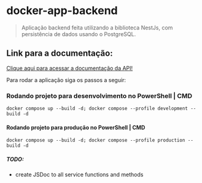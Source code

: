 # **docker-app-backend**

> Aplicação backend feita utilizando a biblioteca NestJs, com persistência de dados usando o PostgreSQL.

## Link para a documentação:
<a href="https://documenter.getpostman.com/view/27433321/2s93z58PtP" target="_blank">Clique aqui para acessar a documentação da API!</a>

Para rodar a aplicação siga os passos a seguir:

### Rodando projeto para desenvolvimento no PowerShell | CMD
    docker compose up --build -d; docker compose --profile development --build -d

#### Rodando projeto para produção no PowerShell | CMD
    docker compose up --build -d; docker compose --profile production --build -d

##### TODO:
 - create JSDoc to all service functions and methods
